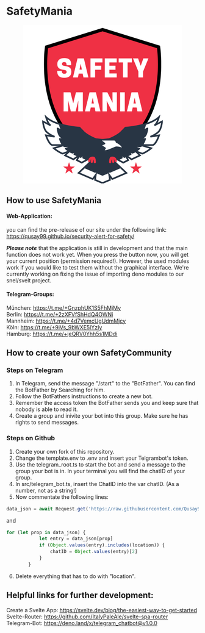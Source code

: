 # SafetyMania
<p align="center">
  <img src="/SAFETYMANIA.png" alt="SafetyMania - Logo"/>
</p>

## How to use SafetyMania
#### Web-Application:
you can find the pre-release of our site under the following link:
https://qusay99.github.io/security-alert-for-safety/

***Please note*** that the application is still in development and that the main function does not work yet. When you press the button now, you will get your current position (permission required!). However, the used modules work if you would like to test them without the graphical interface. We're currently working on fixing the issue of importing deno modules to our snel/svelt project.
#### Telegram-Groups:

München: https://t.me/+GnzphUK1S5FhMjMy <br>
Berlin: https://t.me/+2zXFVfShHdQ4OWNi <br>
Mannheim: https://t.me/+4d7VemcUgUdmMjcy <br>
Köln: https://t.me/+9iVs_9bWXE5lYzIy <br>
Hamburg: https://t.me/+jeQRV0Yhh5s1MDdi <br>

## How to create your own SafetyCommunity

### Steps on Telegram
1. In Telegram, send the message "/start" to the "BotFather". You can find the BotFather by Searching for him.
2. Follow the BotFathers instructions to create a new bot. 
3. Remember the access token the BotFather sends you and keep sure that nobody is able to read it.
4. Create a group and inivite your bot into this group. Make sure he has rights to send messages.

### Steps on Github
1. Create your own fork of this repository.
2. Change the template.env to .env and insert your Telgrambot's token.
3. Use the telegram_root.ts to start the bot and send a message to the group your bot is in. In your terminal you will find the chatID of your group.
4. In src/telegram_bot.ts, insert the ChatID into the var chatID. (As a number, not as a string!)
5. Now commentate the following lines:

```js
data_json = await Request.get('https://raw.githubusercontent.com/Qusay99/security-alert-for-safety/Telegram-Bot-Developement/location_to_chat_IDs.json')
```
and
```js
for (let prop in data_json) {
            let entry = data_json[prop]
            if (Object.values(entry).includes(location)) {
                chatID = Object.values(entry)[2]
            }
        } 
```
6. Delete everything that has to do with "location".



## Helpful links for further development:
Create a Svelte App: https://svelte.dev/blog/the-easiest-way-to-get-started <br>
Svelte-Router: https://github.com/ItalyPaleAle/svelte-spa-router <br>
Telegram-Bot: https://deno.land/x/telegram_chatbot@v1.0.0 <br>
